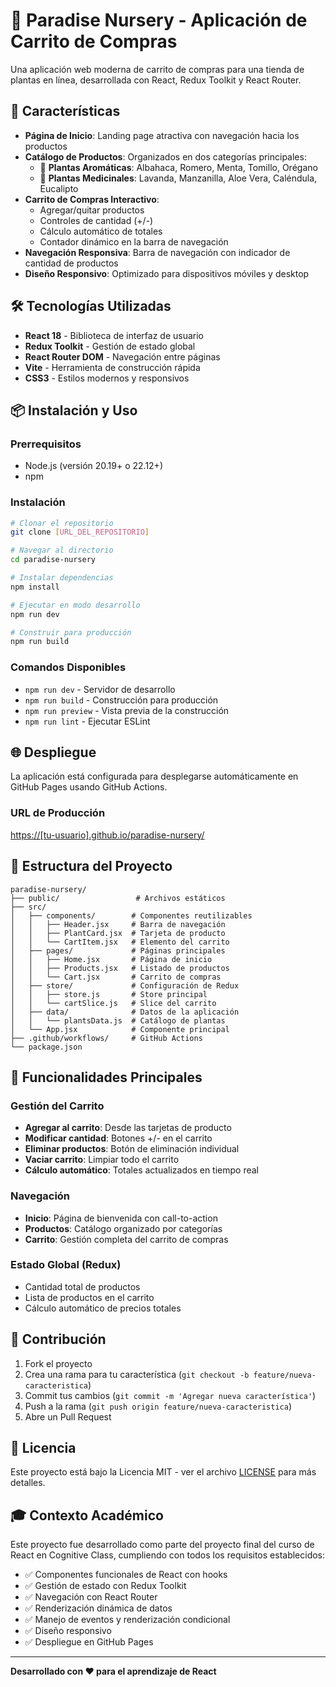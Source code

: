 # 🌿 Paradise Nursery - Aplicación de Carrito de Compras

Una aplicación web moderna de carrito de compras para una tienda de plantas en línea, desarrollada con React, Redux Toolkit y React Router.

## 🚀 Características

- **Página de Inicio**: Landing page atractiva con navegación hacia los productos
- **Catálogo de Productos**: Organizados en dos categorías principales:
  - 🌿 **Plantas Aromáticas**: Albahaca, Romero, Menta, Tomillo, Orégano
  - 🌺 **Plantas Medicinales**: Lavanda, Manzanilla, Aloe Vera, Caléndula, Eucalipto
- **Carrito de Compras Interactivo**:
  - Agregar/quitar productos
  - Controles de cantidad (+/-)
  - Cálculo automático de totales
  - Contador dinámico en la barra de navegación
- **Navegación Responsiva**: Barra de navegación con indicador de cantidad de productos
- **Diseño Responsivo**: Optimizado para dispositivos móviles y desktop

## 🛠️ Tecnologías Utilizadas

- **React 18** - Biblioteca de interfaz de usuario
- **Redux Toolkit** - Gestión de estado global
- **React Router DOM** - Navegación entre páginas
- **Vite** - Herramienta de construcción rápida
- **CSS3** - Estilos modernos y responsivos

## 📦 Instalación y Uso

### Prerrequisitos
- Node.js (versión 20.19+ o 22.12+)
- npm

### Instalación
```bash
# Clonar el repositorio
git clone [URL_DEL_REPOSITORIO]

# Navegar al directorio
cd paradise-nursery

# Instalar dependencias
npm install

# Ejecutar en modo desarrollo
npm run dev

# Construir para producción
npm run build
```

### Comandos Disponibles
- `npm run dev` - Servidor de desarrollo
- `npm run build` - Construcción para producción
- `npm run preview` - Vista previa de la construcción
- `npm run lint` - Ejecutar ESLint

## 🌐 Despliegue

La aplicación está configurada para desplegarse automáticamente en GitHub Pages usando GitHub Actions.

### URL de Producción
[https://[tu-usuario].github.io/paradise-nursery/](https://[tu-usuario].github.io/paradise-nursery/)

## 📁 Estructura del Proyecto

```
paradise-nursery/
├── public/                 # Archivos estáticos
├── src/
│   ├── components/        # Componentes reutilizables
│   │   ├── Header.jsx     # Barra de navegación
│   │   ├── PlantCard.jsx  # Tarjeta de producto
│   │   └── CartItem.jsx   # Elemento del carrito
│   ├── pages/             # Páginas principales
│   │   ├── Home.jsx       # Página de inicio
│   │   ├── Products.jsx   # Listado de productos
│   │   └── Cart.jsx       # Carrito de compras
│   ├── store/             # Configuración de Redux
│   │   ├── store.js       # Store principal
│   │   └── cartSlice.js   # Slice del carrito
│   ├── data/              # Datos de la aplicación
│   │   └── plantsData.js  # Catálogo de plantas
│   └── App.jsx            # Componente principal
├── .github/workflows/     # GitHub Actions
└── package.json
```

## 🎯 Funcionalidades Principales

### Gestión del Carrito
- **Agregar al carrito**: Desde las tarjetas de producto
- **Modificar cantidad**: Botones +/- en el carrito
- **Eliminar productos**: Botón de eliminación individual
- **Vaciar carrito**: Limpiar todo el carrito
- **Cálculo automático**: Totales actualizados en tiempo real

### Navegación
- **Inicio**: Página de bienvenida con call-to-action
- **Productos**: Catálogo organizado por categorías
- **Carrito**: Gestión completa del carrito de compras

### Estado Global (Redux)
- Cantidad total de productos
- Lista de productos en el carrito
- Cálculo automático de precios totales

## 👥 Contribución

1. Fork el proyecto
2. Crea una rama para tu característica (`git checkout -b feature/nueva-caracteristica`)
3. Commit tus cambios (`git commit -m 'Agregar nueva característica'`)
4. Push a la rama (`git push origin feature/nueva-caracteristica`)
5. Abre un Pull Request

## 📄 Licencia

Este proyecto está bajo la Licencia MIT - ver el archivo [LICENSE](LICENSE) para más detalles.

## 🎓 Contexto Académico

Este proyecto fue desarrollado como parte del proyecto final del curso de React en Cognitive Class, cumpliendo con todos los requisitos establecidos:

- ✅ Componentes funcionales de React con hooks
- ✅ Gestión de estado con Redux Toolkit
- ✅ Navegación con React Router
- ✅ Renderización dinámica de datos
- ✅ Manejo de eventos y renderización condicional
- ✅ Diseño responsivo
- ✅ Despliegue en GitHub Pages

---

**Desarrollado con ❤️ para el aprendizaje de React**
